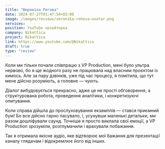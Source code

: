 ```yaml
---
title: "Вероніка Рогова"
date: 2024-07-27T01:47:54+03:00
image: /images/reviews/veronika-rohova-avatar.png
services:
position: YouTube кріейторка
company: Nikattica
project: Nikattica
link: https://www.youtube.com/@Nikattica
draft: true
type: "review"
---
```


Коли ми тільки почали співпрацю з VP Production, мені було ультра нервово, бо я ще жодного разу не працювала над власним проєктом із кимось. Але за пару дзвінків, уже під час процесу, я помітила, що тут мене дійсно розуміють, а головне — чують. 

<!--more-->

Діалог вибудовується прекрасно, адже це не прості обговорення, а структурована робота, проведення аналітики, і конкретизуючі опитування.

Коли справа дійшла до прослуховування екзамплів — стався приємний бум! Бо все дійсно гарно пасувало, і, усунувши маленькі детальки, ми разом дошліфували саунд. Точніше я просто виклала свої емоції, а VP Production зрозуміли, розтлумачили і врахували побажання. 

Так я отримала якісне аудіо, яке відтворює мої бажання для презентації каналу глядачам і відокремлює його від інших.